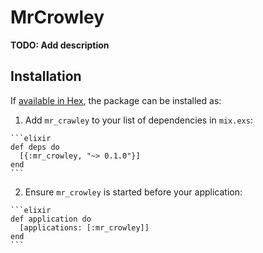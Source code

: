 # MrCrowley

**TODO: Add description**

## Installation

If [available in Hex](https://hex.pm/docs/publish), the package can be installed as:

  1. Add `mr_crawley` to your list of dependencies in `mix.exs`:

    ```elixir
    def deps do
      [{:mr_crowley, "~> 0.1.0"}]
    end
    ```

  2. Ensure `mr_crowley` is started before your application:

    ```elixir
    def application do
      [applications: [:mr_crowley]]
    end
    ```

